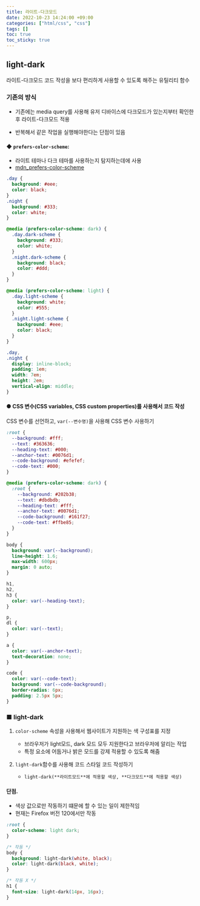 ```yaml
---
title: 라이트-다크모드
date: 2022-10-23 14:24:00 +09:00
categories: ["html/css", "css"]
tags: []
toc: true
toc_sticky: true
---
```


## light-dark

라이트-다크모드 코드 작성을 보다 편리하게 사용할 수 있도록 해주는 유틸리티 함수

### 기존의 방식

- 기존에는 media query를 사용해 유저 디바이스에 다크모드가 있는지부터 확인한 후 라이트-다크모드 적용

- 반복해서 같은 작업을 실행해야한다는 단점이 있음

#### ◆ `prefers-color-scheme`:

- 라이트 테마나 다크 테마를 사용하는지 탐지하는데에 사용
- [mdn_prefers-color-scheme](https://developer.mozilla.org/ko/docs/Web/CSS/@media/prefers-color-scheme)

```css
.day {
  background: #eee;
  color: black;
}
.night {
  background: #333;
  color: white;
}

@media (prefers-color-scheme: dark) {
  .day.dark-scheme {
    background: #333;
    color: white;
  }
  .night.dark-scheme {
    background: black;
    color: #ddd;
  }
}

@media (prefers-color-scheme: light) {
  .day.light-scheme {
    background: white;
    color: #555;
  }
  .night.light-scheme {
    background: #eee;
    color: black;
  }
}

.day,
.night {
  display: inline-block;
  padding: 1em;
  width: 7em;
  height: 2em;
  vertical-align: middle;
}
```

#### ● CSS 변수(CSS variables, CSS custom properties)를 사용해서 코드 작성

CSS 변수를 선언하고, `var(--변수명)`을 사용해 CSS 변수 사용하기

```css
:root {
  --background: #fff;
  --text: #363636;
  --heading-text: #000;
  --anchor-text: #0076d1;
  --code-background: #efefef;
  --code-text: #000;
}

@media (prefers-color-scheme: dark) {
  :root {
    --background: #202b38;
    --text: #dbdbdb;
    --heading-text: #fff;
    --anchor-text: #0076d1;
    --code-background: #161f27;
    --code-text: #ffbe85;
  }
}

body {
  background: var(--background);
  line-height: 1.6;
  max-width: 600px;
  margin: 0 auto;
}

h1,
h2,
h3 {
  color: var(--heading-text);
}

p,
dl {
  color: var(--text);
}

a {
  color: var(--anchor-text);
  text-decoration: none;
}

code {
  color: var(--code-text);
  background: var(--code-background);
  border-radius: 6px;
  padding: 2.5px 5px;
}
```

### ■ light-dark

1. `color-scheme` 속성을 사용해서 웹사이트가 지원하는 색 구성표를 지정

   - 브라우저가 light모드, dark 모드 모두 지원한다고 브라우저에 알리는 작업
   - 특정 요소에 어둡거나 밝은 모드를 강제 적용할 수 있도록 해줌

2. `light-dark`함수를 사용해 코드 스타일 코드 작성하기
   - `light-dark(**라이트모드**에 적용할 색상, **다크모드**에 적용할 색상)`

#### 단점.

- 색상 값으로만 작동하기 떄문에 할 수 있는 일이 제한적임
- 현재는 Firefox 버전 120에서만 작동

```css
:root {
  color-scheme: light dark;
}

/* 작동 */
body {
  background: light-dark(white, black);
  color: light-dark(black, white);
}

/* 작동 X */
h1 {
  font-size: light-dark(14px, 16px);
}
```
